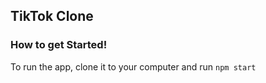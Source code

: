 ## TikTok Clone

### How to get Started!

To run the app, clone it to your computer and run `npm start`

